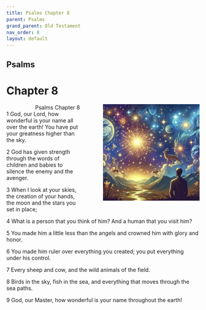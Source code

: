 ```yaml
---
title: Psalms Chapter 8
parent: Psalms
grand_parent: Old Testament
nav_order: 8
layout: default
---
```


## Psalms

# Chapter 8

<div style="clear: both; text-align: right;">
    <img src="/assets/Image/Psalms/500/8.jpg" alt="Psalms Chapter 8" class="chapter-image" style="max-width: 50%; height: auto; float: right; margin: 0 0 10px 10px; padding-left: 10%;">
    <figcaption style="font-size: 14px;">Psalms Chapter 8</figcaption>
</div>
1 God, our Lord, how wonderful is your name all over the earth! You have put your greatness higher than the sky.

2 God has given strength through the words of children and babies to silence the enemy and the avenger.

3 When I look at your skies, the creation of your hands, the moon and the stars you set in place;

4 What is a person that you think of him? And a human that you visit him?

5 You made him a little less than the angels and crowned him with glory and honor.

6 You made him ruler over everything you created; you put everything under his control.

7 Every sheep and cow, and the wild animals of the field.

8 Birds in the sky, fish in the sea, and everything that moves through the sea paths.

9 God, our Master, how wonderful is your name throughout the earth!


